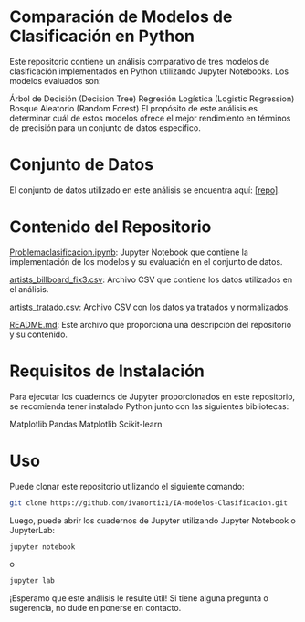 # Comparación de Modelos de Clasificación en Python
Este repositorio contiene un análisis comparativo de tres modelos de clasificación implementados en Python utilizando Jupyter Notebooks. Los modelos evaluados son:

Árbol de Decisión (Decision Tree)
Regresión Logística (Logistic Regression)
Bosque Aleatorio (Random Forest)
El propósito de este análisis es determinar cuál de estos modelos ofrece el mejor rendimiento en términos de precisión para un conjunto de datos específico.

# Conjunto de Datos
El conjunto de datos utilizado en este análisis se encuentra aquí: 
[[repo]](https://github.com/jbagnato/machine-learning/blob/master/artists_billboard_fix3.csv).

# Contenido del Repositorio
[Problemaclasificacion.ipynb](Problemaclasificacion.ipynb): Jupyter Notebook que contiene la implementación de los modelos y su evaluación en el conjunto de datos.

[artists_billboard_fix3.csv](artists_billboard_fix3.csv): Archivo CSV que contiene los datos utilizados en el análisis.

[artists_tratado.csv](artists_tratado.csv): Archivo CSV con los datos ya tratados y normalizados.

[README.md](README.md): Este archivo que proporciona una descripción del repositorio y su contenido.

# Requisitos de Instalación
Para ejecutar los cuadernos de Jupyter proporcionados en este repositorio, se recomienda tener instalado Python junto con las siguientes bibliotecas:

Matplotlib
Pandas
Matplotlib
Scikit-learn

# Uso
Puede clonar este repositorio utilizando el siguiente comando:
```bash
git clone https://github.com/ivanortiz1/IA-modelos-Clasificacion.git
```

Luego, puede abrir los cuadernos de Jupyter utilizando Jupyter Notebook o JupyterLab:

```bash
jupyter notebook
```
o

```bash
jupyter lab
```

¡Esperamo que este análisis le resulte útil! Si tiene alguna pregunta o sugerencia, no dude en ponerse en contacto.
